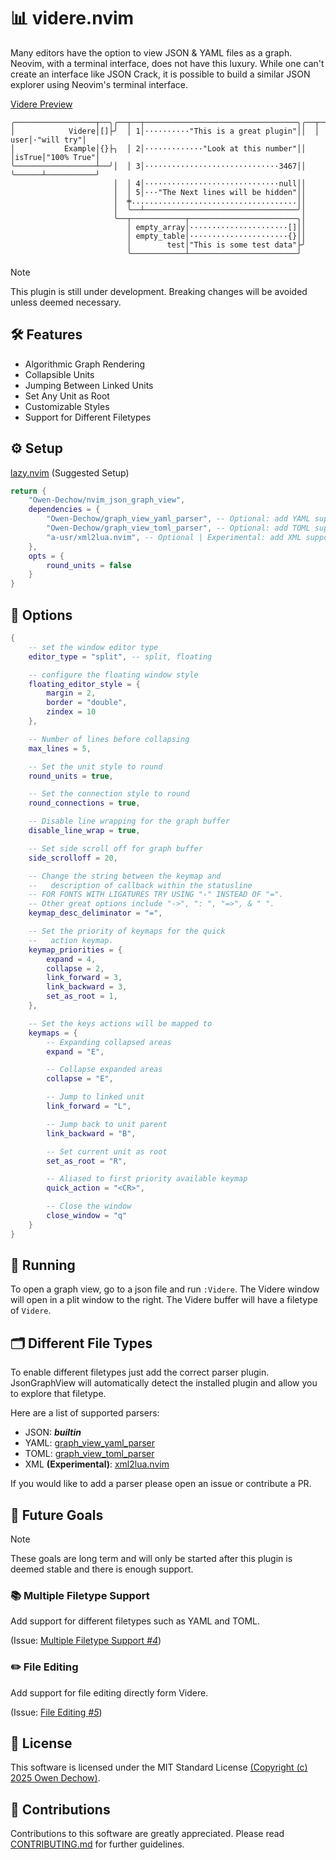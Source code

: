 # 📊 videre.nvim

Many editors have the option to view JSON & YAML files as a graph. Neovim, with a
terminal interface, does not have this luxury. While one can't create an
interface like JSON Crack, it is possible to build a similar JSON explorer
using Neovim's terminal interface.

[Videre Preview](https://github.com/user-attachments/assets/1b50ce8a-96c9-4d81-a06e-d5a266c1083b)

```
╭──────────────────┬──╮╭──┬──┬──────────────────────────────────╮╭──┬──────┬───────────╮
│            Videre│[]├╯  │ 1│··········"This is a great plugin"││  │  user│·"will try"│
│           Example│{}├╮  │ 2│·············"Look at this number"││  │isTrue│"100% True"│
╰──────────────────┴──╯│  │ 3│······························3467││  ╰──────┴───────────╯
                       │  │ 4│······························null││
                       │  │ 5│···"The Next lines will be hidden"││
                       │  ╪.....................................││
                       │  ╰──┴──────────────────────────────────╯│
                       ╰──┬────────────┬────────────────────────╮│
                          │ empty_array│······················[]││
                          │ empty_table│······················{}││
                          │        test│"This is some test data"├╯
                          ╰────────────┴────────────────────────╯
```

> [!NOTE]
> This plugin is still under development. Breaking changes will be avoided
> unless deemed necessary.

## 🛠️ Features

* Algorithmic Graph Rendering
* Collapsible Units
* Jumping Between Linked Units
* Set Any Unit as Root
* Customizable Styles
* Support for Different Filetypes

## ⚙️ Setup

[lazy.nvim](https://github.com/folke/lazy.nvim) (Suggested Setup)
```lua
return {
    "Owen-Dechow/nvim_json_graph_view",
    dependencies = {
        "Owen-Dechow/graph_view_yaml_parser", -- Optional: add YAML support
        "Owen-Dechow/graph_view_toml_parser", -- Optional: add TOML support
        "a-usr/xml2lua.nvim", -- Optional | Experimental: add XML support
    },
    opts = {
        round_units = false
    }
}
```

## 🧩 Options
```lua
{
    -- set the window editor type
    editor_type = "split", -- split, floating

    -- configure the floating window style
    floating_editor_style = {
        margin = 2,
        border = "double",
        zindex = 10
    },

    -- Number of lines before collapsing
    max_lines = 5,

    -- Set the unit style to round
    round_units = true,

    -- Set the connection style to round
    round_connections = true,

    -- Disable line wrapping for the graph buffer
    disable_line_wrap = true,

    -- Set side scroll off for graph buffer
    side_scrolloff = 20,

    -- Change the string between the keymap and
    --   description of callback within the statusline
    -- FOR FONTS WITH LIGATURES TRY USING "꞊" INSTEAD OF "=". 
    -- Other great options include "->", ": ", "=>", & " ".
    keymap_desc_deliminator = "=",

    -- Set the priority of keymaps for the quick
    --   action keymap.
    keymap_priorities = {
        expand = 4,
        collapse = 2,
        link_forward = 3,
        link_backward = 3,
        set_as_root = 1,
    },

    -- Set the keys actions will be mapped to
    keymaps = {
        -- Expanding collapsed areas
        expand = "E",

        -- Collapse expanded areas
        collapse = "E",

        -- Jump to linked unit
        link_forward = "L",

        -- Jump back to unit parent
        link_backward = "B",

        -- Set current unit as root
        set_as_root = "R",

        -- Aliased to first priority available keymap
        quick_action = "<CR>",

        -- Close the window
        close_window = "q"
    }
}
```

## 🚀 Running

To open a graph view, go to a json file and run `:Videre`.
The Videre window will open in a plit window to the right.
The Videre buffer will have a filetype of `Videre`.

## 🗂️ Different File Types

To enable different filetypes just add the correct parser plugin.
JsonGraphView will automatically detect the installed plugin and
allow you to explore that filetype.

Here are a list of supported parsers:
* JSON: ***builtin***
* YAML: [graph_view_yaml_parser](https://github.com/Owen-Dechow/graph_view_yaml_parser)
* TOML: [graph_view_toml_parser](https://github.com/Owen-Dechow/graph_view_toml_parser)
* XML **(Experimental)**: [xml2lua.nvim](https://github.com/a-usr/xml2lua.nvim)

If you would like to add a parser please open an issue or contribute a PR.

## 🎯 Future Goals
> [!NOTE]
> These goals are long term and will only be started after this
> plugin is deemed stable and there is enough support.

### 📚 Multiple Filetype Support

Add support for different filetypes such as YAML and TOML.

(Issue: [Multiple Filetype Support *#4*](https://github.com/Owen-Dechow/nvim_json_graph_view/issues/4))

### ✏️ File Editing

Add support for file editing directly form Videre.

(Issue: [File Editing *#5*](https://github.com/Owen-Dechow/nvim_json_graph_view/issues/5))

## 📄 License

This software is licensed under the MIT Standard License
[(Copyright (c) 2025 Owen Dechow)](https://github.com/Owen-Dechow/nvim_json_graph_view/blob/main/LICENSE).

## 🤝 Contributions

Contributions to this software are greatly appreciated.
Please read [CONTRIBUTING.md](https://github.com/Owen-Dechow/nvim_json_graph_view/blob/main/CONTRIBUTING.md)
for further guidelines.
